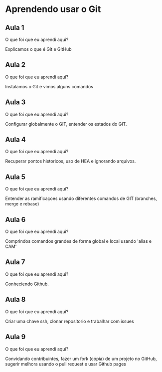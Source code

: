 # Aprendendo usar o Git


## Aula 1

O que foi que eu aprendi aqui?

Explicamos o que é Git e GitHub

## Aula 2

O que foi que eu aprendi aqui?

Instalamos o Git e vimos alguns comandos

## Aula 3

O que foi que eu aprendi aqui?

Configurar globalmente o GIT, entender os estados do GIT.

## Aula 4

O que foi que eu aprendi aqui?

Recuperar pontos historicos, uso de HEA e ignorando arquivos.

## Aula 5

O que foi que eu aprendi aqui?

Entender as ramificaçoes usando diferentes comandos de GIT (branches, merge e rebase)

## Aula 6

O que foi que eu aprendi aqui?

Comprindos comandos grandes de forma global e local usando 'alias e CAM'

## Aula 7

O que foi que eu aprendi aqui?

Conheciendo Github.

## Aula 8

O que foi que eu aprendi aqui?

Criar uma chave ssh, clonar repositorio e trabalhar com issues


## Aula 9

O que foi que eu aprendi aqui?

Convidando contribuintes, fazer um fork (cópia) de um projeto no GitHub, sugerir melhora usando o pull request e usar Github pages
